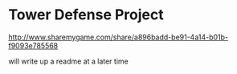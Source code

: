 # Tower Defense Project

http://www.sharemygame.com/share/a896badd-be91-4a14-b01b-f9093e785568

will write up a readme at a later time
